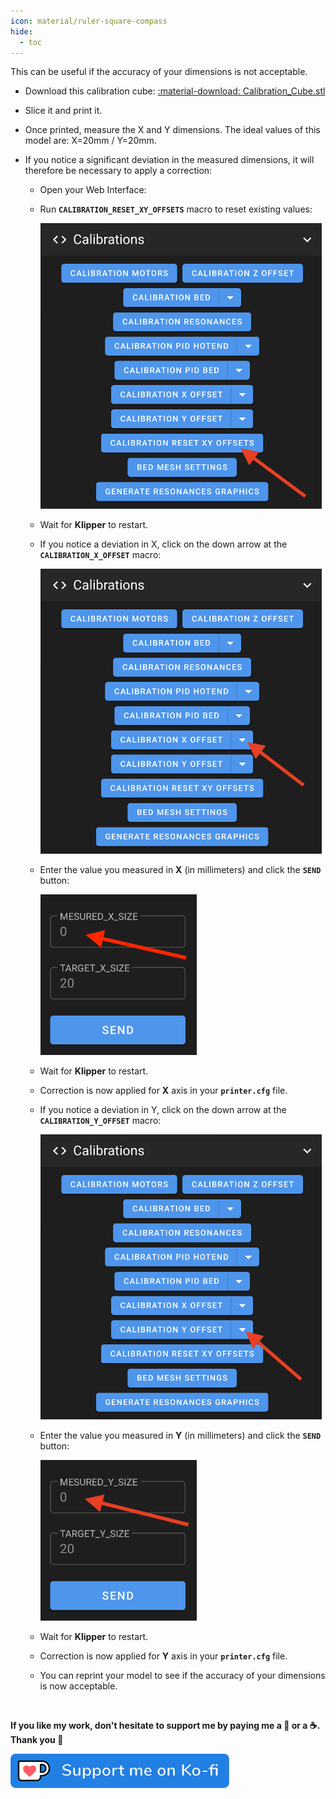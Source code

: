 ```yaml
---
icon: material/ruler-square-compass
hide:
  - toc
---
```


This can be useful if the accuracy of your dimensions is not acceptable.

- Download this calibration cube: <a href="../assets/downloads/Calibration_Cube.stl">:material-download: Calibration_Cube.stl</a>

- Slice it and print it.

- Once printed, measure the X and Y dimensions. The ideal values ​​of this model are: X=20mm / Y=20mm.

- If you notice a significant deviation in the measured dimensions, it will therefore be necessary to apply a correction:

	- Open your Web Interface:

    - Run **`CALIBRATION_RESET_XY_OFFSETS`** macro to reset existing values:

		<img width="450" src="../assets/images/xy-dimensions-01.png">

	- Wait for **Klipper** to restart.

	- If you notice a deviation in X,  click on the down arrow at the **`CALIBRATION_X_OFFSET`** macro:

		<img width="450" src="../assets/images/xy-dimensions-02.png">


	- Enter the value you measured in **X** (in millimeters) and click the **`SEND`**  button:

		<img width="250" src="../assets/images/xy-dimensions-03.png">

	- Wait for **Klipper** to restart.
	
	- Correction is now applied for **X** axis in your **`printer.cfg`** file.

	- If you notice a deviation in Y,  click on the down arrow at the **`CALIBRATION_Y_OFFSET`** macro:

		<img width="450" src="../assets/images/xy-dimensions-04.png">


	- Enter the value you measured in **Y** (in millimeters) and click the **`SEND`**  button:

		<img width="250" src="../assets/images/xy-dimensions-05.png">

	- Wait for **Klipper** to restart.
	
	- Correction is now applied for **Y** axis in your **`printer.cfg`** file.

	- You can reprint your model to see if the accuracy of your dimensions is now acceptable.

<br />

**If you like my work, don't hesitate to support me by paying me a 🍺 or a ☕. Thank you 🙂**

<a href="https://ko-fi.com/guilouz" target="_blank"><img width="350" src="../assets/images/ko-fi.png"></a>
